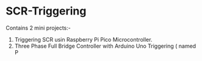 # SCR-Triggering
Contains 2 mini projects:-
1) Triggering SCR usin Raspberry Pi Pico Microcontroller.
2) Three Phase Full Bridge Controller with Arduino Uno Triggering ( named P
